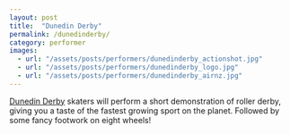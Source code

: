 ```yaml
---
layout: post
title:  "Dunedin Derby"
permalink: /dunedinderby/
category: performer
images: 
  - url: "/assets/posts/performers/dunedinderby_actionshot.jpg"
  - url: "/assets/posts/performers/dunedinderby_logo.jpg"
  - url: "/assets/posts/performers/dunedinderby_airnz.jpg"
---
```


[Dunedin Derby](http://www.dunedinderby.co.nz) skaters will perform a short demonstration of roller derby, giving you a taste of the fastest growing sport on the planet. Followed by some fancy footwork on eight wheels!

